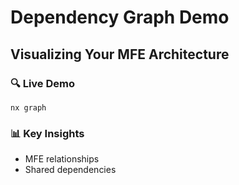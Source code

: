 ---
---

# Dependency Graph Demo

<div class="mt-8">
<h2>Visualizing Your MFE Architecture</h2>

<div v-click class="space-y-6 mt-8">
  <div class="p-4 border rounded">
    <h3>🔍 Live Demo</h3>
    <code>nx graph</code>
  </div>

  <div class="p-4 border rounded">
    <h3>📊 Key Insights</h3>
    <ul>
      <li>MFE relationships</li>
      <li>Shared dependencies</li>
    </ul>
  </div>
</div>
</div>